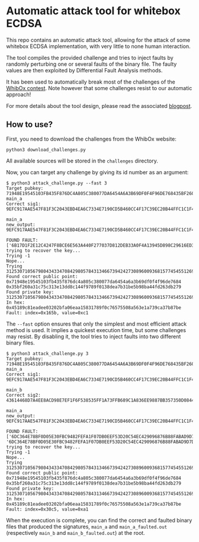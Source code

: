 # Automatic attack tool for whitebox ECDSA

This repo contains an automatic attack tool, allowing for the attack of some whitebox ECDSA implementation, with very little to none human interaction.

The tool compiles the provided challenge and tries to inject faults by randomly perturbing one or several faults of the binary file. The faulty values are then exploited by Differential Fault Analysis methods.

It has been used to automatically break most of the challenges of the [WhibOx contest](https://whibox.io/contests/2021/). Note however that some challenges resist to our automatic approach!

For more details about the tool design, please read the associated [blogpost](https://blog.ledger.com/whitebox_ecdsa/).

## How to use?

First, you need to download the challenges from the WhibOx website:

```shell
python3 download_challenges.py
```

All available sources will be stored in the `challenges` directory.

Now, you can target any challenge by giving its id number as an argument:

```shell
$ python3 attack_challenge.py --fast 3
Target pubkey: 71948E19545103FB435F876DC4A805C380077DA6454A6A3B69DF0F4F96DE768435BF260A31C75C313E13DD8C144F9789F0138DEA7B31BE5B98BA44FD263DB279
main_a
Correct sig1: 9EFC917AAE547F81F3C2043EBD4EA6C7334E7190CD5B460CC4F17C39EC20B44FFC1C1F4398EB08FCD57E42CA6FB1848827D9AC487501FC299BE3E5A3378D954A

main_a
new_output: 9EFC917AAE547F81F3C2043EBD4EA6C7334E7190CD5B460CC4F17C39EC20B44FFC1C1F4398EB08FCD57E42CA6FB1848827D9AC487501FC299BE3E5A3378D954A

FOUND FAULT: ['6B17D1F2E12C4247F8BCE6E563A440F277037D812DEB33A0F4A13945D898C29616ED39C8C9E9D9F88CCE099CB0A8C1375C7489A9D21EAF7FB41FB46AC9C620CB\n']
trying to recover the key...
Trying -1
Nope...
Trying 31253071056798043433470842980578431346673942427308960093681577454551269345214
Found correct public point: 0x71948e19545103fb435f876dc4a805c380077da6454a6a3b69df0f4f96de7684 0x35bf260a31c75c313e13dd8c144f9789f0138dea7b31be5b98ba44fd263db279
Found private key: 31253071056798043433470842980578431346673942427308960093681577454551269345214
In hex: 0x45189c81eadee03202bfa06eaa15831789f0c76575508a563e1a739ca37b87be
Fault: index=0x165b, value=0xc1
```

The ```--fast``` option ensures that only the simplest and most efficient attack method is used. It implies a quickest execution time, but some challenges may resist. By disabling it, the tool tries to inject faults into two different binary files.

```shell
$ python3 attack_challenge.py 3
Target pubkey: 71948E19545103FB435F876DC4A805C380077DA6454A6A3B69DF0F4F96DE768435BF260A31C75C313E13DD8C144F9789F0138DEA7B31BE5B98BA44FD263DB279
main_a
Correct sig1: 9EFC917AAE547F81F3C2043EBD4EA6C7334E7190CD5B460CC4F17C39EC20B44FFC1C1F4398EB08FCD57E42CA6FB1848827D9AC487501FC299BE3E5A3378D954A

main_b
Correct sig2: 43614468D7A4EE8ACD98E7EF1F6F538535FF1A73FFB689C1A836EE9887BB357350D08448F958EA180AACAAD0D4FA3AF918A83931BEDB7FF75A0F42B44CE16C4E

main_a
new_output: 9EFC917AAE547F81F3C2043EBD4EA6C7334E7190CD5B460CC4F17C39EC20B44FFC1C1F4398EB08FCD57E42CA6FB1848827D9AC487501FC299BE3E5A3378D954A

FOUND FAULT: ['6DC364E78BF0D05E30FBC9482FEFA1F07DB0EEF53D20C54EC429096876B88FABAD9D7D0AC49B110571048AACA1E7FFAEB982A546014056F9E6265E83B54BE7F7\n', '6DC364E78BF0D05E30FBC9482FEFA1F07DB0EEF53D20C54EC429096876B88FABAD9D7D0AC49B110571048AACA1E7FFAEB982A546014056F9E6265E83B54BE7F7\n']
trying to recover the key...
Trying -1
Nope...
Trying 31253071056798043433470842980578431346673942427308960093681577454551269345214
Found correct public point: 0x71948e19545103fb435f876dc4a805c380077da6454a6a3b69df0f4f96de7684 0x35bf260a31c75c313e13dd8c144f9789f0138dea7b31be5b98ba44fd263db279
Found private key: 31253071056798043433470842980578431346673942427308960093681577454551269345214
In hex: 0x45189c81eadee03202bfa06eaa15831789f0c76575508a563e1a739ca37b87be
Fault: index=0x30c5, value=0xa1
```

When the execution is complete, you can find the correct and faulted binary files that produced the signatures, ```main_a``` and ```main_a_faulted.out``` (respectively ```main_b``` and ```main_b_faulted.out```) at the root.
